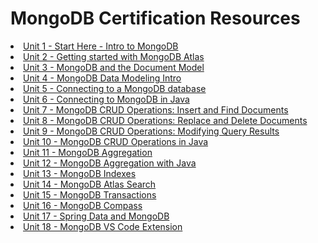 # MongoDB Certification Resources

<li class="masthead__menu-item">
    <a href="/mongodb-certification/unit1.html">Unit 1 - Start Here - Intro to MongoDB</a>
</li>
<li class="masthead__menu-item">
    <a href="/mongodb-certification/unit2.html">Unit 2 - Getting started with MongoDB Atlas</a>
</li>
<li class="masthead__menu-item">
    <a href="/mongodb-certification/unit3.html">Unit 3 - MongoDB and the Document Model</a>
</li>
<li class="masthead__menu-item">
    <a href="/mongodb-certification/unit4.html">Unit 4 - MongoDB Data Modeling Intro</a>
</li>
<li class="masthead__menu-item">
    <a href="/mongodb-certification/unit5.html">Unit 5 - Connecting to a MongoDB database</a>
</li>
<li class="masthead__menu-item">
    <a href="/mongodb-certification/unit6.html">Unit 6 - Connecting to MongoDB in Java</a>
</li>
<li class="masthead__menu-item">
    <a href="/mongodb-certification/unit7.html">Unit 7 - MongoDB CRUD Operations: Insert and Find Documents</a>
</li>
<li class="masthead__menu-item">
    <a href="/mongodb-certification/unit8.html">Unit 8 - MongoDB CRUD Operations: Replace and Delete Documents</a>
</li>
<li class="masthead__menu-item">
    <a href="/mongodb-certification/unit9.html">Unit 9 - MongoDB CRUD Operations: Modifying Query Results</a>
</li>
<li class="masthead__menu-item">
    <a href="/mongodb-certification/unit10.html">Unit 10 - MongoDB CRUD Operations in Java</a>
</li>
<li class="masthead__menu-item">
    <a href="/mongodb-certification/unit11.html">Unit 11 - MongoDB Aggregation</a>
</li>
<li class="masthead__menu-item">
    <a href="/mongodb-certification/unit12.html">Unit 12 - MongoDB Aggregation with Java</a>
</li>
<li class="masthead__menu-item">
    <a href="/mongodb-certification/unit13.html">Unit 13 - MongoDB Indexes</a>
</li>
<li class="masthead__menu-item">
    <a href="/mongodb-certification/unit14.html">Unit 14 - MongoDB Atlas Search</a>
</li>
<li class="masthead__menu-item">
    <a href="/mongodb-certification/unit15.html">Unit 15 - MongoDB Transactions</a>
</li>
<li class="masthead__menu-item">
    <a href="/mongodb-certification/unit16.html">Unit 16 - MongoDB Compass</a>
</li>
<li class="masthead__menu-item">
    <a href="/mongodb-certification/unit17.html">Unit 17 - Spring Data and MongoDB</a>
</li>
<li class="masthead__menu-item">
    <a href="/mongodb-certification/unit18.html">Unit 18 - MongoDB VS Code Extension</a>
</li>